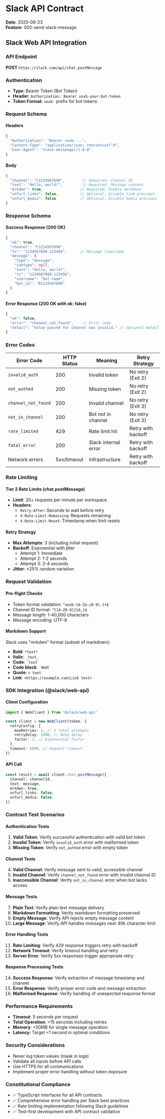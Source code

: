# Slack API Contract

**Date**: 2025-09-23  
**Feature**: 002-send-slack-message

## Slack Web API Integration

### API Endpoint

**POST** `https://slack.com/api/chat.postMessage`

### Authentication

- **Type**: Bearer Token (Bot Token)
- **Header**: `Authorization: Bearer xoxb-your-bot-token`
- **Token Format**: `xoxb-` prefix for bot tokens

### Request Schema

#### Headers

```typescript
{
  "Authorization": "Bearer xoxb-...",
  "Content-Type": "application/json; charset=utf-8",
  "User-Agent": "slack-messenger/1.0.0"
}
```

#### Body

```typescript
{
  "channel": "C1234567890",        // Required: Channel ID
  "text": "Hello, world!",         // Required: Message content
  "mrkdwn": true,                 // Required: Enable markdown
  "unfurl_links": false,          // Optional: Disable link previews
  "unfurl_media": false           // Optional: Disable media previews
}
```

### Response Schema

#### Success Response (200 OK)

```typescript
{
  "ok": true,
  "channel": "C1234567890",
  "ts": "1234567890.123456",      // Message timestamp
  "message": {
    "type": "message",
    "subtype": null,
    "text": "Hello, world!",
    "ts": "1234567890.123456",
    "username": "bot-name",
    "bot_id": "B1234567890"
  }
}
```

#### Error Response (200 OK with ok: false)

```typescript
{
  "ok": false,
  "error": "channel_not_found",    // Error code
  "detail": "Value passed for channel was invalid." // Optional detail
}
```

### Error Codes

| Error Code          | HTTP Status | Meaning              | Retry Strategy     |
| ------------------- | ----------- | -------------------- | ------------------ |
| `invalid_auth`      | 200         | Invalid token        | No retry (Exit 2)  |
| `not_authed`        | 200         | Missing token        | No retry (Exit 2)  |
| `channel_not_found` | 200         | Invalid channel      | No retry (Exit 3)  |
| `not_in_channel`    | 200         | Bot not in channel   | No retry (Exit 3)  |
| `rate_limited`      | 429         | Rate limit hit       | Retry with backoff |
| `fatal_error`       | 200         | Slack internal error | Retry with backoff |
| Network errors      | 5xx/timeout | Infrastructure       | Retry with backoff |

### Rate Limiting

#### Tier 2 Rate Limits (chat.postMessage)

- **Limit**: 20+ requests per minute per workspace
- **Headers**:
  - `Retry-After`: Seconds to wait before retry
  - `X-Rate-Limit-Remaining`: Requests remaining
  - `X-Rate-Limit-Reset`: Timestamp when limit resets

#### Retry Strategy

- **Max Attempts**: 3 (including initial request)
- **Backoff**: Exponential with jitter
  - Attempt 1: Immediate
  - Attempt 2: 1-2 seconds
  - Attempt 3: 2-4 seconds
- **Jitter**: ±25% random variation

### Request Validation

#### Pre-flight Checks

- Token format validation: `^xoxb-[A-Za-z0-9\-]+$`
- Channel ID format: `^C[A-Z0-9]{10,}$`
- Message length: 1-40,000 characters
- Message encoding: UTF-8

#### Markdown Support

Slack uses "mrkdwn" format (subset of markdown):

- **Bold**: `*text*`
- **Italic**: `_text_`
- **Code**: `` `text` ``
- **Code block**: ` `text` `
- **Quote**: `> text`
- **Link**: `<https://example.com|Link text>`

### SDK Integration (@slack/web-api)

#### Client Configuration

```typescript
import { WebClient } from '@slack/web-api'

const client = new WebClient(token, {
  retryConfig: {
    maxRetries: 2, // 3 total attempts
    retryDelay: 1000, // Base delay
    factor: 2, // Exponential factor
  },
  timeout: 5000, // Request timeout
})
```

#### API Call

```typescript
const result = await client.chat.postMessage({
  channel: channelId,
  text: message,
  mrkdwn: true,
  unfurl_links: false,
  unfurl_media: false,
})
```

### Contract Test Scenarios

#### Authentication Tests

1. **Valid Token**: Verify successful authentication with valid bot token
2. **Invalid Token**: Verify `invalid_auth` error with malformed token
3. **Missing Token**: Verify `not_authed` error with empty token

#### Channel Tests

4. **Valid Channel**: Verify message sent to valid, accessible channel
5. **Invalid Channel**: Verify `channel_not_found` error with invalid channel ID
6. **Inaccessible Channel**: Verify `not_in_channel` error when bot lacks access

#### Message Tests

7. **Plain Text**: Verify plain text message delivery
8. **Markdown Formatting**: Verify markdown formatting preserved
9. **Empty Message**: Verify API rejects empty message content
10. **Large Message**: Verify API handles messages near 40k character limit

#### Error Handling Tests

11. **Rate Limiting**: Verify 429 response triggers retry with backoff
12. **Network Timeout**: Verify timeout handling and retry
13. **Server Error**: Verify 5xx responses trigger appropriate retry

#### Response Processing Tests

14. **Success Response**: Verify extraction of message timestamp and channel
15. **Error Response**: Verify proper error code and message extraction
16. **Malformed Response**: Verify handling of unexpected response format

### Performance Requirements

- **Timeout**: 5 seconds per request
- **Total Operation**: <15 seconds including retries
- **Memory**: <50MB for single message operation
- **Latency**: Target <1 second in optimal conditions

### Security Considerations

- Never log token values (mask in logs)
- Validate all inputs before API calls
- Use HTTPS for all communications
- Implement proper error handling without token exposure

### Constitutional Compliance

- ✅ TypeScript interfaces for all API contracts
- ✅ Comprehensive error handling per Slack best practices
- ✅ Rate limiting implementation following Slack guidelines
- ✅ Test-first development with API contract validation
